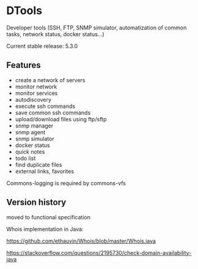 # DTools
Developer tools (SSH, FTP, SNMP simulator, automatization of common tasks, network status, docker status...)

Current stable release: 5.3.0


## Features

- create a network of servers
- monitor network
- monitor services
- autodiscovery
- execute ssh commands
- save common ssh commands
- upload/download files using ftp/sftp
- snmp manager
- snmp agent
- snmp simulator
- docker status
- quick notes
- todo list
- find duplicate files
- external links, favorites



Commons-logging is required by commons-vfs


## Version history

moved to functional specification


Whois implementation in Java:

https://github.com/ethauvin/Whois/blob/master/Whois.java

https://stackoverflow.com/questions/2195730/check-domain-availability-java





